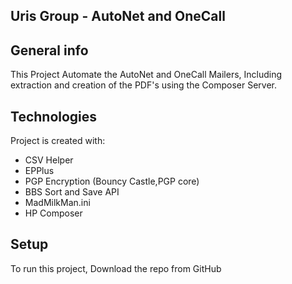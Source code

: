 ## Uris Group - AutoNet and OneCall

## General info
This Project Automate the AutoNet and OneCall Mailers, Including extraction and creation of the  PDF's using the Composer Server.
	
## Technologies
Project is created with:
* CSV Helper
* EPPlus
* PGP Encryption (Bouncy Castle,PGP core)
* BBS Sort and Save API
* MadMilkMan.ini
* HP Composer

## Setup
To run this project, Download the repo from GitHub
